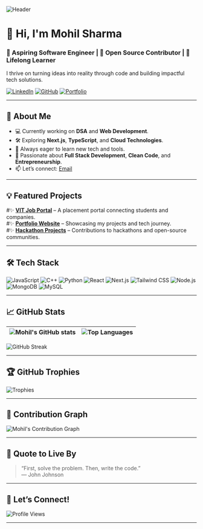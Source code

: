 ![Header](https://github.com/MohilSharma/MohilSharma/blob/main/assets/header.png)

# 👋 Hi, I'm Mohil Sharma
### 🚀 Aspiring Software Engineer | 🌟 Open Source Contributor | 🖤 Lifelong Learner

I thrive on turning ideas into reality through code and building impactful tech solutions.

[![LinkedIn](https://img.shields.io/badge/LinkedIn-blue?logo=linkedin&style=flat-square)](https://www.linkedin.com/in/mohil-sharma)
[![GitHub](https://img.shields.io/badge/GitHub-black?logo=github&style=flat-square)](https://github.com/MohilSharma)
[![Portfolio](https://img.shields.io/badge/Portfolio-%F0%9F%92%BB-lightgrey?style=flat-square)](https://github.com/MohilSharma/Portfolio)

---

## 🚀 About Me
- 💻 Currently working on **DSA** and **Web Development**.
- 🛠️ Exploring **Next.js**, **TypeScript**, and **Cloud Technologies**.
- 🌱 Always eager to learn new tech and tools.
- 🎯 Passionate about **Full Stack Development**, **Clean Code**, and **Entrepreneurship**.
- 📫 Let’s connect: [Email](mailto:mohil.sharma1@gmail.com)

---

## 💡 Featured Projects
#✨ [**VIT Job Portal**](https://github.com/MohilSharma/VIT-Job-Portal) – A placement portal connecting students and companies.  
#✨ [**Portfolio Website**](https://github.com/MohilSharma/Portfolio) – Showcasing my projects and tech journey.  
#✨ [**Hackathon Projects**](https://github.com/MohilSharma) – Contributions to hackathons and open-source communities.

---

## 🛠️ Tech Stack
![JavaScript](https://img.shields.io/badge/-JavaScript-F7DF1E?style=flat&logo=javascript&logoColor=black)
![C++](https://img.shields.io/badge/-C++-00599C?style=flat&logo=c%2B%2B&logoColor=white)
![Python](https://img.shields.io/badge/-Python-3776AB?style=flat&logo=python&logoColor=white)
![React](https://img.shields.io/badge/-React-61DAFB?style=flat&logo=react&logoColor=black)
![Next.js](https://img.shields.io/badge/-Next.js-000000?style=flat&logo=next.js&logoColor=white)
![Tailwind CSS](https://img.shields.io/badge/-Tailwind-06B6D4?style=flat&logo=tailwind-css&logoColor=white)
![Node.js](https://img.shields.io/badge/-Node.js-339933?style=flat&logo=node.js&logoColor=white)
![MongoDB](https://img.shields.io/badge/-MongoDB-47A248?style=flat&logo=mongodb&logoColor=white)
![MySQL](https://img.shields.io/badge/-MySQL-4479A1?style=flat&logo=mysql&logoColor=white)

---

## 📈 GitHub Stats
| ![Mohil's GitHub stats](https://github-readme-stats.vercel.app/api?username=MohilSharma&show_icons=true&theme=radical&hide=issues) | ![Top Languages](https://github-readme-stats.vercel.app/api/top-langs/?username=MohilSharma&layout=compact&theme=radical) |
| --- | --- |

![GitHub Streak](https://streak-stats.demolab.com?user=MohilSharma&theme=radical)

---

## 🏆 GitHub Trophies
![Trophies](https://github-profile-trophy.vercel.app/?username=MohilSharma&theme=radical&margin-w=10&margin-h=10)

---

## 🌟 Contribution Graph
![Mohil's Contribution Graph](https://github-readme-activity-graph.vercel.app/graph?username=MohilSharma&theme=github-compact)

---

## 💬 Quote to Live By
> “First, solve the problem. Then, write the code.”  
> — John Johnson

---

## 🔗 Let’s Connect!
![Profile Views](https://komarev.com/ghpvc/?username=MohilSharma&color=blueviolet&style=flat-square)

---
